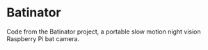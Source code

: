 # Batinator
Code from the Batinator project, a portable slow motion night vision Raspberry Pi bat camera.
